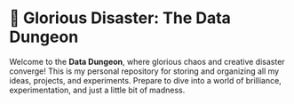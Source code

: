 # 🏰 **Glorious Disaster: The Data Dungeon**

Welcome to the **Data Dungeon**, where glorious chaos and creative disaster converge! This is my personal repository for storing and organizing all my ideas, projects, and experiments. Prepare to dive into a world of brilliance, experimentation, and just a little bit of madness.
